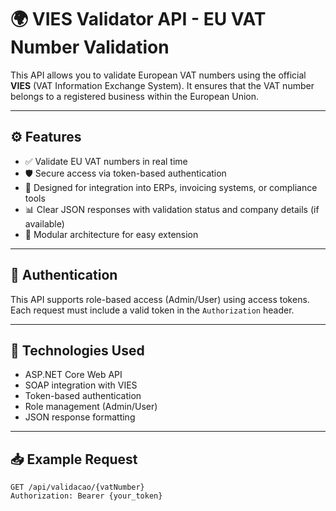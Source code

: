 # 🌍 VIES Validator API - EU VAT Number Validation

This API allows you to validate European VAT numbers using the official **VIES** (VAT Information Exchange System). It ensures that the VAT number belongs to a registered business within the European Union.

---

## ⚙️ Features

- ✅ Validate EU VAT numbers in real time
- 🛡️ Secure access via token-based authentication
- 🔁 Designed for integration into ERPs, invoicing systems, or compliance tools
- 📊 Clear JSON responses with validation status and company details (if available)
- 🧩 Modular architecture for easy extension

---

## 🔐 Authentication

This API supports role-based access (Admin/User) using access tokens. Each request must include a valid token in the `Authorization` header.

---

## 🚀 Technologies Used

- ASP.NET Core Web API  
- SOAP integration with VIES  
- Token-based authentication  
- Role management (Admin/User)  
- JSON response formatting

---

## 📥 Example Request

```http
GET /api/validacao/{vatNumber}
Authorization: Bearer {your_token}
